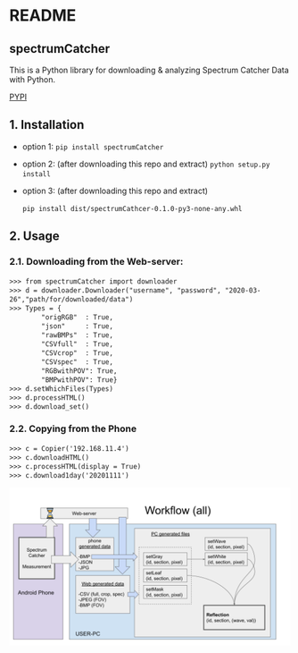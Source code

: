 # README

## spectrumCatcher

This is a Python library for downloading & analyzing Spectrum Catcher Data with Python.

[PYPI](https://pypi.org/project/spectrumCatcher/)

## 1. Installation

* option 1: `pip install spectrumCatcher`
* option 2: \(after downloading this repo and extract\) `python setup.py install`
* option 3: \(after downloading this repo and extract\)

  `pip install dist/spectrumCathcer-0.1.0-py3-none-any.whl`

## 2. Usage

### 2.1. Downloading from the Web-server:

```text
>>> from spectrumCatcher import downloader
>>> d = downloader.Downloader("username", "password", "2020-03-26","path/for/downloaded/data")
>>> Types = {
        "origRGB"  : True,
        "json"     : True,
        "rawBMPs"  : True,
        "CSVfull"  : True,
        "CSVcrop"  : True,
        "CSVspec"  : True,
        "RGBwithPOV": True,
        "BMPwithPOV": True}
>>> d.setWhichFiles(Types)
>>> d.processHTML()
>>> d.download_set()
```

### 2.2. Copying from the Phone

```text
>>> c = Copier('192.168.11.4')
>>> c.downloadHTML()
>>> c.processHTML(display = True)
>>> c.download1day('20201111')
```

![](.gitbook/assets/gimbalsoft.svg)



